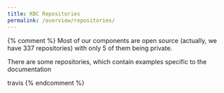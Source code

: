 ```yaml
---
title: KBC Repositories
permalink: /overview/repositories/
---
```


{% comment %}
Most of our components are open source (actually, we have 337 repositories) with only 5 of them being private.

There are some repositories, which contain examples specific to the documentation

travis
{% endcomment %}